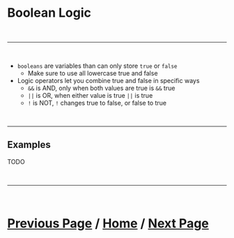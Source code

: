 # Boolean Logic

<br>

***

<br> 

- `booleans` are variables than can only store `true` or `false`
  - Make sure to use all lowercase true and false
- Logic operators let you combine true and false in specific ways
  - `&&` is AND, only when both values are true is `&&` true
  - `||` is OR, when either value is true `||` is true
  - `!` is NOT, `!` changes true to false, or false to true


<br>

***

## Examples

TODO

<br>

***

<br>

# [Previous Page](./index.md) / [Home](./index.md) / [Next Page](./comparisonOperators.md) 
